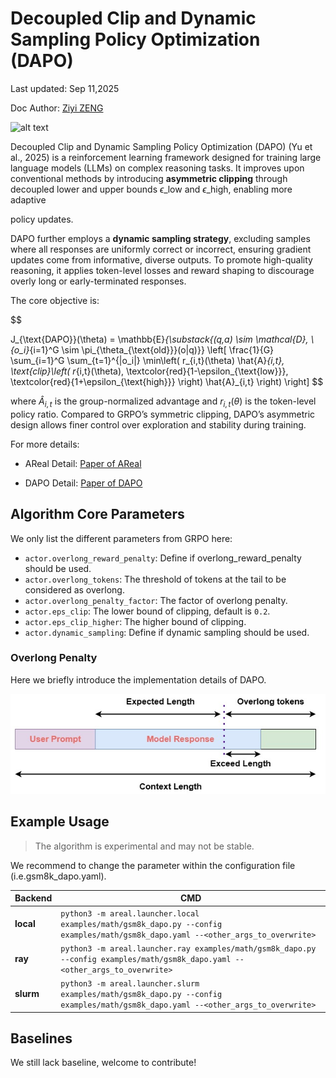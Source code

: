 # Decoupled Clip and Dynamic Sampling Policy Optimization (DAPO)

Last updated: Sep 11,2025

Doc Author: [Ziyi ZENG](https://github.com/ZiyiTsang)

![alt text](https://dapo-sia.github.io/static/images/score.png)

Decoupled Clip and Dynamic Sampling Policy Optimization (DAPO) (Yu et al., 2025) is a
reinforcement learning framework designed for training large language models (LLMs) on
complex reasoning tasks. It improves upon conventional methods by introducing
**asymmetric clipping** through decoupled lower and upper bounds $\epsilon\_{\text{low}}$ and $\epsilon\_{\text{high}}$, enabling more adaptive

policy updates.

DAPO further employs a **dynamic sampling strategy**, excluding samples where all
responses are uniformly correct or incorrect, ensuring gradient updates come from
informative, diverse outputs. To promote high-quality reasoning, it applies token-level
losses and reward shaping to discourage overly long or early-terminated responses.

The core objective is:

$$

J_{\text{DAPO}}(\theta) = \mathbb{E}_{\substack{(q,a) \sim \mathcal{D}, \\ \{o_i\}_{i=1}^G \sim \pi_{\theta_{\text{old}}}(o|q)}} \left[ \frac{1}{G} \sum_{i=1}^G \sum_{t=1}^{|o_i|} \min\left( r_{i,t}(\theta) \hat{A}_{i,t}, \text{clip}\left( r_{i,t}(\theta), \textcolor{red}{1-\epsilon_{\text{low}}}, \textcolor{red}{1+\epsilon_{\text{high}}} \right) \hat{A}_{i,t} \right) \right]
$$

where $\hat{A}_{i,t}$ is the group-normalized advantage and $r_{i,t}(\theta)$ is the token-level policy ratio. Compared to GRPO’s symmetric clipping, DAPO’s asymmetric
design allows finer control over exploration and stability during training.

For more details:

- AReal Detail: [Paper of AReal](https://arxiv.org/abs/2505.24298)

- DAPO Detail: [Paper of DAPO](https://arxiv.org/abs/2503.14476)

## Algorithm Core Parameters

We only list the different parameters from GRPO here:

- `actor.overlong_reward_penalty`: Define if overlong_reward_penalty should be used.
- `actor.overlong_tokens`: The threshold of tokens at the tail to be considered as
  overlong.
- `actor.overlong_penalty_factor`: The factor of overlong penalty.
- `actor.eps_clip`: The lower bound of clipping, default is `0.2`.
- `actor.eps_clip_higher`: The higher bound of clipping.
- `actor.dynamic_sampling`: Define if dynamic sampling should be used.

### Overlong Penalty

Here we briefly introduce the implementation details of DAPO.

![alt text](../figures/dapo_overlong_penalty.jpg)

## Example Usage

> The algorithm is experimental and may not be stable.

We recommend to change the parameter within the configuration file
(i.e.gsm8k_dapo.yaml).

| Backend   | CMD                                                                                                                              |
| --------- | -------------------------------------------------------------------------------------------------------------------------------- |
| **local** | `python3 -m areal.launcher.local examples/math/gsm8k_dapo.py --config examples/math/gsm8k_dapo.yaml --<other_args_to_overwrite>` |
| **ray**   | `python3 -m areal.launcher.ray examples/math/gsm8k_dapo.py --config examples/math/gsm8k_dapo.yaml --<other_args_to_overwrite>`   |
| **slurm** | `python3 -m areal.launcher.slurm examples/math/gsm8k_dapo.py --config examples/math/gsm8k_dapo.yaml --<other_args_to_overwrite>` |

## Baselines

We still lack baseline, welcome to contribute!

